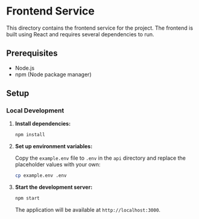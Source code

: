 # Frontend Service

This directory contains the frontend service for the project. The frontend is built using React and requires several dependencies to run.

## Prerequisites

- Node.js
- npm (Node package manager)

## Setup

### Local Development

1. **Install dependencies:**

    ```sh
    npm install
    ```

2. **Set up environment variables:**

   Copy the `example.env` file to `.env` in the `api` directory and replace the placeholder values with your own:

    ```sh
    cp example.env .env
    ```

3. **Start the development server:**

    ```sh
    npm start
    ```

   The application will be available at `http://localhost:3000`.

